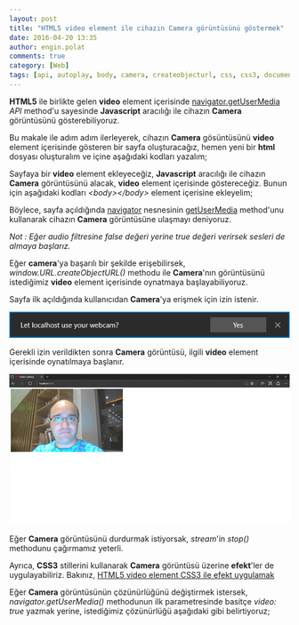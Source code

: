 ```yaml
---
layout: post
title: "HTML5 video element ile cihazın Camera görüntüsünü göstermek"
date: 2016-04-20 13:35
author: engin.polat
comments: true
category: [Web]
tags: [api, autoplay, body, camera, createobjecturl, css, css3, document, getelementbyid, getusermedia, head, html, html5, javascript, mandatory, minheight, minwidth, navigator, stop, stream, video]
---
```

**HTML5** ile birlikte gelen **video** element içerisinde <a href="http://www.w3.org/TR/mediacapture-streams/" target="_blank">navigator.getUserMedia</a> *API* method'u sayesinde **Javascript** aracılığı ile cihazın **Camera** görüntüsünü gösterebiliyoruz.

Bu makale ile adım adım ilerleyerek, cihazın **Camera** gösüntüsünü **video** element içerisinde gösteren bir sayfa oluşturacağız, hemen yeni bir **html** dosyası oluşturalım ve içine aşağıdaki kodları yazalım;

<script src="https://gist.github.com/polatengin/104d28edab721668a7315bc27943ae0a.js?file=Index-Before.html"></script>

Sayfaya bir **video** element ekleyeceğiz, **Javascript** aracılığı ile cihazın **Camera** görüntüsünü alacak, **video** element içerisinde göstereceğiz. Bunun için aşağıdaki kodları *&lt;body&gt;&lt;/body&gt;* element içerisine ekleyelim;

<script src="https://gist.github.com/polatengin/104d28edab721668a7315bc27943ae0a.js?file=Index-Video.html"></script>

Böylece, sayfa açıldığında <a href="http://www.w3schools.com/jsref/obj_navigator.asp" target="_blank">navigator</a> nesnesinin <a href="https://developer.mozilla.org/en-US/docs/Web/API/Navigator/getUserMedia" target="_blank">getUserMedia</a> method'unu kullanarak cihazın **Camera** görüntüsüne ulaşmayı deniyoruz.

*Not : Eğer audio filtresine false değeri yerine true değeri verirsek sesleri de almaya başlarız.*

Eğer **camera**'ya başarılı bir şekilde erişebilirsek, *window.URL.createObjectURL()* methodu ile **Camera**'nın görüntüsünü istediğimiz **video** element içerisinde oynatmaya başlayabiliyoruz.

Sayfa ilk açıldığında kullanıcıdan **Camera**'ya erişmek için izin istenir.

![](/assets/uploads/2016/04/html5-video-camera-0.png)

Gerekli izin verildikten sonra **Camera** görüntüsü, ilgili **video** element içerisinde oynatılmaya başlanır.

![](/assets/uploads/2016/04/html5-video-camera-1.png)

Eğer **Camera** görüntüsünü durdurmak istiyorsak, *stream*'in *stop()* methodunu çağırmamız yeterli.

Ayrıca, **CSS3** stillerini kullanarak **Camera** görüntüsü üzerine **efekt**'ler de uygulayabiliriz. Bakınız, <a href="http://www.enginpolat.com/html5-video-element-css3-ile-efekt-uygulamak/" target="_blank">HTML5 video element CSS3 ile efekt uygulamak</a>

Eğer **Camera** görüntüsünün çözünürlüğünü değiştirmek istersek, *navigator.getUserMedia()* methodunun ilk parametresinde basitçe *video: true* yazmak yerine, istediğimiz çözünürlüğü aşağıdaki gibi belirtiyoruz;

<script src="https://gist.github.com/polatengin/104d28edab721668a7315bc27943ae0a.js?file=Index-Video-Parameters.js"></script>